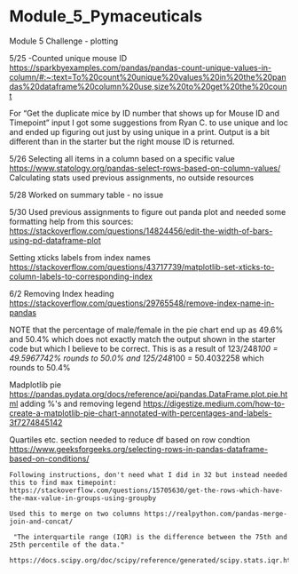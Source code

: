 # Module_5_Pymaceuticals
Module 5 Challenge - plotting

5/25
-Counted unique mouse ID
https://sparkbyexamples.com/pandas/pandas-count-unique-values-in-column/#:~:text=To%20count%20unique%20values%20in%20the%20pandas%20dataframe%20column%20use,size%20to%20get%20the%20count

For “Get the duplicate mice by ID number that shows up for Mouse ID and Timepoint” input I got some suggestions from Ryan C. to use unique and loc and ended up figuring out just by using unique in a print.  Output is a bit different than in the starter but the right mouse ID is returned.

5/26
Selecting all items in a column based on a specific value https://www.statology.org/pandas-select-rows-based-on-column-values/
Calculating stats used previous assignments, no outside resources

5/28
Worked on summary table - no issue

5/30
Used previous assignments to figure out panda plot and needed some formatting help from this sources:
https://stackoverflow.com/questions/14824456/edit-the-width-of-bars-using-pd-dataframe-plot

Setting xticks labels from index names
https://stackoverflow.com/questions/43717739/matplotlib-set-xticks-to-column-labels-to-corresponding-index

6/2
Removing Index heading https://stackoverflow.com/questions/29765548/remove-index-name-in-pandas

NOTE that the percentage of male/female in the pie chart end up as 49.6% and 50.4% which does not exactly match the output shown in the starter code but which I believe to be correct. This is as a result of 123/248*100 = 49.5967742% rounds to 50.0% and 125/248*100 = 50.4032258 which rounds to 50.4%

Madplotlib pie https://pandas.pydata.org/docs/reference/api/pandas.DataFrame.plot.pie.html
adding %'s and removing legend https://digestize.medium.com/how-to-create-a-matplotlib-pie-chart-annotated-with-percentages-and-labels-3f7274845142

Quartiles etc. section 
    needed to reduce df based on row condtion https://www.geeksforgeeks.org/selecting-rows-in-pandas-dataframe-based-on-conditions/

    Following instructions, don't need what I did in 32 but instead needed this to find max timepoint:
    https://stackoverflow.com/questions/15705630/get-the-rows-which-have-the-max-value-in-groups-using-groupby

    Used this to merge on two columns https://realpython.com/pandas-merge-join-and-concat/

     "The interquartile range (IQR) is the difference between the 75th and 25th percentile of the data." 
     https://docs.scipy.org/doc/scipy/reference/generated/scipy.stats.iqr.html



